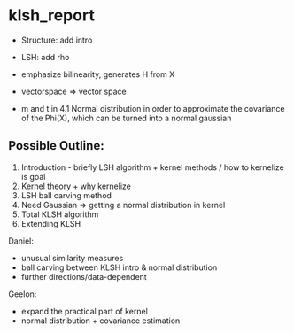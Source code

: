 # klsh_report

- Structure: add intro
- LSH: add rho

- emphasize bilinearity, generates H from X

- vectorspace => vector space

- m and t in 4.1 Normal distribution in order to approximate the covariance of the Phi(X), which can be turned into a normal gaussian

Possible Outline:
-----------------

1. Introduction - briefly LSH algorithm + kernel methods / how to kernelize is goal
2. Kernel theory + why kernelize
3. LSH ball carving method
4. Need Gaussian => getting a normal distribution in kernel
5. Total KLSH algorithm
6. Extending KLSH


Daniel:
- unusual similarity measures
- ball carving between KLSH intro & normal distribution
- further directions/data-dependent

Geelon:
- expand the practical part of kernel
- normal distribution + covariance estimation
